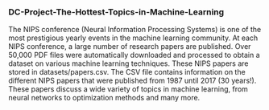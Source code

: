 ### DC-Project-The-Hottest-Topics-in-Machine-Learning
The NIPS conference (Neural Information Processing Systems) is one of the most prestigious yearly events in the machine learning community.
At each NIPS conference, a large number of research papers are published. 
Over 50,000 PDF files were automatically downloaded and processed to obtain a dataset on various machine learning techniques. 
These NIPS papers are stored in datasets/papers.csv. 
The CSV file contains information on the different NIPS papers that were published from 1987 until 2017 (30 years!). 
These papers discuss a wide variety of topics in machine learning, from neural networks to optimization methods and many more.
